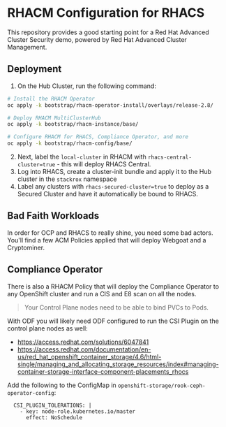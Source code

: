 # RHACM Configuration for RHACS

This repository provides a good starting point for a Red Hat Advanced Cluster Security demo, powered by Red Hat Advanced Cluster Management.

## Deployment

1. On the Hub Cluster, run the following command:

```bash
# Install the RHACM Operator
oc apply -k bootstrap/rhacm-operator-install/overlays/release-2.8/

# Deploy RHACM MultiClusterHub
oc apply -k bootstrap/rhacm-instance/base/

# Configure RHACM for RHACS, Compliance Operator, and more
oc apply -k bootstrap/rhacm-config/base/
```

2. Next, label the `local-cluster` in RHACM with `rhacs-central-cluster=true` - this will deploy RHACS Central.
3. Log into RHACS, create a cluster-init bundle and apply it to the Hub cluster in the `stackrox` namespace
4. Label any clusters with `rhacs-secured-cluster=true` to deploy as a Secured Cluster and have it automatically be bound to RHACS.

## Bad Faith Workloads

In order for OCP and RHACS to really shine, you need some bad actors.  You'll find a few ACM Policies applied that will deploy Webgoat and a Cryptominer.

## Compliance Operator

There is also a RHACM Policy that will deploy the Compliance Operator to any OpenShift cluster and run a CIS and E8 scan on all the nodes.

> Your Control Plane nodes need to be able to bind PVCs to Pods.

With ODF you will likely need ODF configured to run the CSI Plugin on the control plane nodes as well:

- https://access.redhat.com/solutions/6047841
- https://access.redhat.com/documentation/en-us/red_hat_openshift_container_storage/4.6/html-single/managing_and_allocating_storage_resources/index#managing-container-storage-interface-component-placements_rhocs

Add the following to the ConfigMap in `openshift-storage/rook-ceph-operator-config`:

```yaml=
  CSI_PLUGIN_TOLERATIONS: |
    - key: node-role.kubernetes.io/master
      effect: NoSchedule
```
